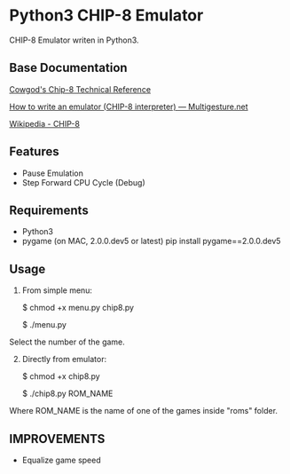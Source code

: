 # Python3 CHIP-8 Emulator

CHIP-8 Emulator writen in Python3.

## Base Documentation
[Cowgod's Chip-8 Technical Reference](http://devernay.free.fr/hacks/chip8/C8TECH10.HTM#0.0)

[How to write an emulator (CHIP-8 interpreter) — Multigesture.net](http://www.multigesture.net/articles/how-to-write-an-emulator-chip-8-interpreter/)

[Wikipedia - CHIP-8](https://en.wikipedia.org/wiki/CHIP-8)

## Features
* Pause Emulation
* Step Forward CPU Cycle (Debug)

## Requirements
* Python3
* pygame (on MAC, 2.0.0.dev5 or latest)
  pip install pygame==2.0.0.dev5

## Usage

1. From simple menu:

	$ chmod +x menu.py chip8.py

	$ ./menu.py


Select the number of the game.


2. Directly from emulator:

	$ chmod +x chip8.py

	$ ./chip8.py ROM_NAME


Where ROM_NAME is the name of one of the games inside "roms" folder.

## IMPROVEMENTS
* Equalize game speed
